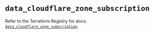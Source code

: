 # `data_cloudflare_zone_subscription`

Refer to the Terraform Registry for docs: [`data_cloudflare_zone_subscription`](https://registry.terraform.io/providers/cloudflare/cloudflare/5.7.1/docs/data-sources/zone_subscription).
